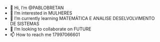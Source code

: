 - 👋 Hi, I’m @PABLOBRETAN
- 👀 I’m interested in MULHERES
- 🌱 I’m currently learning MATEMÁTICA E ANALISE DESELVOLVIMENTO DE SISTEMAS
- 💞️ I’m looking to collaborate on FUTURE
- 📫 How to reach me 17997066601

<!---
PABLOBRETAN/PABLOBRETAN is a ✨ special ✨ repository because its `README.md` (this file) appears on your GitHub profile.
You can click the Preview link to take a look at your changes.
--->
